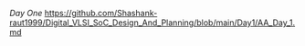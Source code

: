 *Day One*
https://github.com/Shashank-raut1999/Digital_VLSI_SoC_Design_And_Planning/blob/main/Day1/AA_Day_1.md